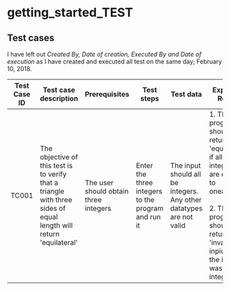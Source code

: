 # getting_started_TEST

## Test cases

I have left out *Created By, Date of creation, Executed By and Date of execution* as I have created and executed all test on the same day; February 10, 2018.

Test Case ID | Test case description | Prerequisites | Test steps | Test data | Expected Result | Actual Result | Status | 
---|---|---|---|---|---|---|---|
TC001 | The objective of this test is to verify that a triangle with three sides of equal length will return 'equilateral' | The user should obtain three integers | Enter the three integers to the program and run it | The input should all be integers. Any other datatypes are not valid | 1. The program should return 'equilateral' if all three integers are equal to oneanother <br><br> 2. The program should return 'invalid inpiut' if the input was not all integers | 1. If the input was valid the program will return 'equilateral'<br><br> 2. If the input was invalid the program will return 'invalid input' | Success |
